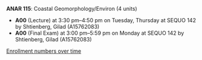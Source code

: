 **ANAR 115**: Coastal Geomorphology/Environ (4 units)

- **A00** (Lecture) at 3:30 pm–4:50 pm on Tuesday, Thursday at SEQUO 142 by Shtienberg, Gilad (A15762083)
- **A00** (Final Exam) at 3:00 pm–5:59 pm on Monday at SEQUO 142 by Shtienberg, Gilad (A15762083)

[Enrollment numbers over time](./ANAR115.tsv)

